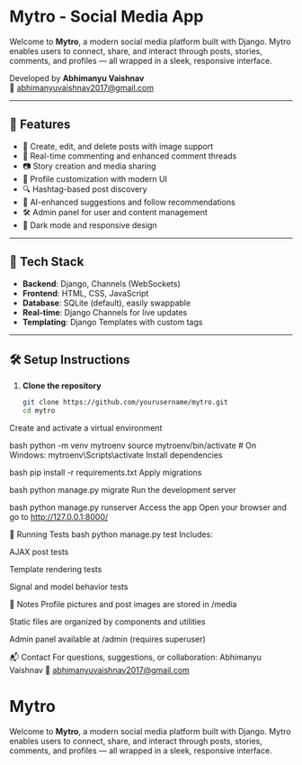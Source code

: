 # Mytro - Social Media App

Welcome to **Mytro**, a modern social media platform built with Django. Mytro enables users to connect, share, and interact through posts, stories, comments, and profiles — all wrapped in a sleek, responsive interface.

Developed by **Abhimanyu Vaishnav**  
📧 abhimanyuvaishnav2017@gmail.com

---

## 🚀 Features

- 📝 Create, edit, and delete posts with image support
- 💬 Real-time commenting and enhanced comment threads
- 📷 Story creation and media sharing
- 👤 Profile customization with modern UI
- 🔍 Hashtag-based post discovery
- 🧠 AI-enhanced suggestions and follow recommendations
- 🛠️ Admin panel for user and content management
- 🌙 Dark mode and responsive design

---

## 🧰 Tech Stack

- **Backend**: Django, Channels (WebSockets)
- **Frontend**: HTML, CSS, JavaScript
- **Database**: SQLite (default), easily swappable
- **Real-time**: Django Channels for live updates
- **Templating**: Django Templates with custom tags
---

## 🛠️ Setup Instructions

1. **Clone the repository**
   ```bash
   git clone https://github.com/yourusername/mytro.git
   cd mytro
Create and activate a virtual environment

bash
python -m venv mytroenv
source mytroenv/bin/activate  # On Windows: mytroenv\Scripts\activate
Install dependencies

bash
pip install -r requirements.txt
Apply migrations

bash
python manage.py migrate
Run the development server

bash
python manage.py runserver
Access the app Open your browser and go to http://127.0.0.1:8000/

🧪 Running Tests
bash
python manage.py test
Includes:

AJAX post tests

Template rendering tests

Signal and model behavior tests

📌 Notes
Profile pictures and post images are stored in /media

Static files are organized by components and utilities

Admin panel available at /admin (requires superuser)

📬 Contact
For questions, suggestions, or collaboration: 
Abhimanyu Vaishnav 
📧 abhimanyuvaishnav2017@gmail.com
# Mytro
Welcome to **Mytro**, a modern social media platform built with Django. Mytro enables users to connect, share, and interact through posts, stories, comments, and profiles — all wrapped in a sleek, responsive interface.
